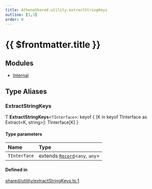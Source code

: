 ```yaml
---
title: AthenaShared.utility.extractStringKeys
outline: [1,3]
order: 0
---
```


# {{ $frontmatter.title }}


## Modules

- [Internal](shared_utility_extractStringKeys_Internal.md)

## Type Aliases

### ExtractStringKeys

Ƭ **ExtractStringKeys**<`TInterface`\>: keyof { [K in keyof TInterface as Extract<K, string\>]: TInterface[K] }

#### Type parameters

| Name | Type |
| :------ | :------ |
| `TInterface` | extends [`Record`](shared_utility_extractStringKeys_Internal.md#Record)<`any`, `any`\> |

#### Defined in

[shared/utility/extractStringKeys.ts:1](https://github.com/Stuyk/altv-athena/blob/068488b/src/core/shared/utility/extractStringKeys.ts#L1)
